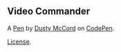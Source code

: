 Video Commander 
----------------


A [Pen](https://codepen.io/Dustatron/pen/YZBjqM) by [Dusty McCord](http://codepen.io/Dustatron) on [CodePen](http://codepen.io/).

[License](https://codepen.io/Dustatron/pen/YZBjqM/license).